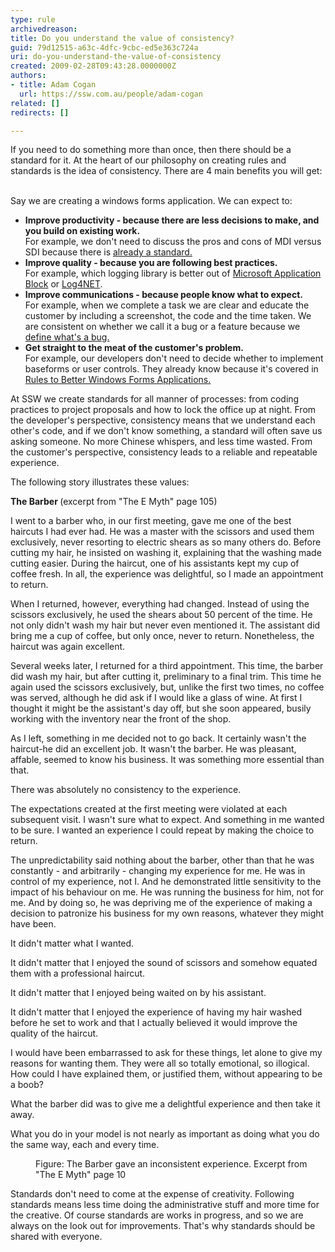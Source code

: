 ```yaml
---
type: rule
archivedreason: 
title: Do you understand the value of consistency?
guid: 79d12515-a63c-4dfc-9cbc-ed5e363c724a
uri: do-you-understand-the-value-of-consistency
created: 2009-02-28T09:43:28.0000000Z
authors:
- title: Adam Cogan
  url: https://ssw.com.au/people/adam-cogan
related: []
redirects: []

---
```



If you need to do something more than once, then there should be a standard for it. At the heart of our philosophy on creating rules and standards is the idea of consistency. There are 4 main benefits you will get&#58; 
<br><excerpt class='endintro'></excerpt><br>
<img src="/Management/RulesToSuccessfulProjects/PublishingImages/consitency.png" alt="" style="float&#58;right;margin-left&#58;10px;" /> <p>Say we are creating a windows forms application. We can expect to&#58;</p>
<ul><li><b>Improve productivity - because there are less decisions to make, and you build on existing work.</b> <br>For example, we don't need to discuss the pros and cons of MDI versus SDI because there is <a href="http&#58;//www.ssw.com.au/ssw/Standards/Rules/RulesToBetterWindowsForms.aspx#AvoidMDI" shape="rect">already a standard.</a> </li>
<li><b>Improve quality - because you are following best practices.</b><br>For example, which logging library is better out of <a href="http&#58;//www.ssw.com.au/ssw/Standards/Rules/RulesToBetterWindowsForms.aspx#ExceptionManagement" shape="rect">Microsoft Application Block</a> or <a href="http&#58;//www.ssw.com.au/ssw/Standards/Rules/RulesToBetterWindowsForms.aspx#Log4Net" shape="rect">Log4NET</a>. </li>
<li><b>Improve communications - because people know what to expect.</b> <br>For example, when we complete a task we are clear and educate the customer by including a screenshot, the code and the time taken. We are consistent on whether we call it a bug or a feature because we <a href="/Management/RulesToSuccessfulProjects/Pages/BugDefinition.aspx" shape="rect">define what's a bug.</a> </li>
<li><b>Get straight to the meat of the customer's problem.</b><br>For example, our developers don't need to decide whether to implement baseforms or user controls. They already know because it's covered in <a href="http&#58;//www.ssw.com.au/ssw/Standards/Rules/RulesToBetterWindowsForms.aspx#UserControls" shape="rect">Rules to Better Windows Forms Applications.</a> </li></ul>
<p>At SSW we create standards for all manner of processes&#58; from coding practices to project proposals and how to lock the office up at night. From the developer's perspective, consistency means that we understand each other's code, and if we don't know something, a standard will often save us asking someone. No more Chinese whispers, and less time wasted. From the customer's perspective, consistency leads to a reliable and repeatable experience. </p>
<p>The following story illustrates these values&#58;</p>
<div class="greyBox"><p><b>The Barber </b>(excerpt from &quot;The E Myth&quot; page 105) </p>
<p>I went to a barber who, in our first meeting, gave me one of the best haircuts I had ever had. He was a master with the scissors and used them exclusively, never resorting to electric shears as so many others do. Before cutting my hair, he insisted on washing it, explaining that the washing made cutting easier. During the haircut, one of his assistants kept my cup of coffee fresh. In all, the experience was delightful, so I made an appointment to return. </p>
<p>When I returned, however, everything had changed. Instead of using the scissors exclusively, he used the shears about 50 percent of the time. He not only didn't wash my hair but never even mentioned it. The assistant did bring me a cup of coffee, but only once, never to return. Nonetheless, the haircut was again excellent. </p>
<p>Several weeks later, I returned for a third appointment. This time, the barber did wash my hair, but after cutting it, preliminary to a final trim. This time he again used the scissors exclusively, but, unlike the first two times, no coffee was served, although he did ask if I would like a glass of wine. At first I thought it might be the assistant's day off, but she soon appeared, busily working with the inventory near the front of the shop. </p>
<p>As I left, something in me decided not to go back. It certainly wasn't the haircut-he did an excellent job. It wasn't the barber. He was pleasant, affable, seemed to know his business. It was something more essential than that. </p>
<p>There was absolutely no consistency to the experience. </p>
<p>The expectations created at the first meeting were violated at each subsequent visit. I wasn't sure what to expect. And something in me wanted to be sure. I wanted an experience I could repeat by making the choice to return. </p>
<p>The unpredictability said nothing about the barber, other than that he was constantly - and arbitrarily - changing my experience for me. He was in control of my experience, not I. And he demonstrated little sensitivity to the impact of his behaviour on me. He was running the business for him, not for me. And by doing so, he was depriving me of the experience of making a decision to patronize his business for my own reasons, whatever they might have been. </p>
<p>It didn't matter what I wanted. </p>
<p>It didn't matter that I enjoyed the sound of scissors and somehow equated them with a professional haircut. </p>
<p>It didn't matter that I enjoyed being waited on by his assistant. </p>
<p>It didn't matter that I enjoyed the experience of having my hair washed before he set to work and that I actually believed it would improve the quality of the haircut. </p>
<p>I would have been embarrassed to ask for these things, let alone to give my reasons for wanting them. They were all so totally emotional, so illogical. How could I have explained them, or justified them, without appearing to be a boob? </p>
<p>What the barber did was to give me a delightful experience and then take it away. </p>
<p>What you do in your model is not nearly as important as doing what you do the same way, each and every time. </p></div>
<dl><dd>Figure&#58; The Barber gave an inconsistent experience. Excerpt from &quot;The E Myth&quot; page 10 </dd></dl>
<p>Standards don't need to come at the expense of creativity. Following standards means less time doing the administrative stuff and more time for the creative. Of course standards are works in progress, and so we are always on the look out for improvements. That's why standards should be shared with everyone.</p>


